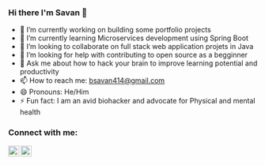 ### Hi there I'm Savan 👋


- 🔭 I’m currently working on building some portfolio projects
- 🌱 I’m currently learning Microservices development using Spring Boot
- 👯 I’m looking to collaborate on full stack web application projets in Java
- 🤔 I’m looking for help with contributing to open source as a begginner
- 💬 Ask me about how to hack your brain to improve learning potential and productivity
- 📫 How to reach me: bsavan414@gmail.com
- 😄 Pronouns: He/Him
- ⚡ Fun fact: I am an avid biohacker and advocate for Physical and mental health


### Connect with me:

[<img align="left" alt="Savan414 | LinkedIn" width="22px" src="https://cdn.jsdelivr.net/npm/simple-icons@v3/icons/linkedin.svg" />][linkedin]
[<img align="left" alt="Savan414 | Instagram" width="22px" src="https://cdn.jsdelivr.net/npm/simple-icons@v3/icons/instagram.svg" />][instagram]

<br />

[instagram]: https://instagram.com/saa.one
[linkedin]: https://www.linkedin.com/in/savanbhanderi/

